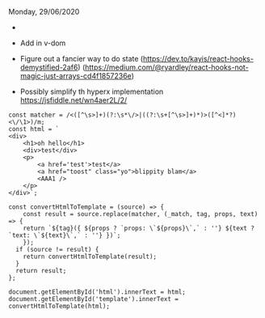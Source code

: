 Monday, 29/06/2020

-






- Add in v-dom




- Figure out a fancier way to do state (https://dev.to/kayis/react-hooks-demystified-2af6)
  (https://medium.com/@ryardley/react-hooks-not-magic-just-arrays-cd4f1857236e)

- Possibly simplify th hyperx implementation
	https://jsfiddle.net/wn4aer2L/2/



```
const matcher = /<([^\s>]+)(?:\s*\/>|((?:\s+[^\s>]+)*)>([^<]*?)<\/\1>)/m;
const html = `
<div>
    <h1>oh hello</h1>
    <div>test</div>
    <p>
        <a href='test'>test</a>
        <a href="toost" class="yo">blippity blam</a>
        <AAA1 />
    </p>
</div>`;

const convertHtmlToTemplate = (source) => {
	const result = source.replace(matcher, (_match, tag, props, text) => {
  	return `${tag}({ ${props ? `props: \`${props}\`,` : ''} ${text ? `text: \`${text}\`,` : ''} })`;
	});
  if (source != result) {
  	return convertHtmlToTemplate(result);
  }
  return result;
};

document.getElementById('html').innerText = html;
document.getElementById('template').innerText = convertHtmlToTemplate(html);

```
